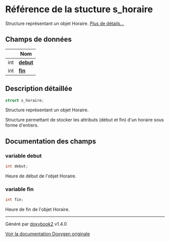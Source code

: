 # Référence de la stucture s_horaire

Structure représentant un objet Horaire.  [Plus de détails...](#description-détaillée)

## Champs de données

|                | Nom           |
| -------------- | -------------- |
| int | **[debut](/Classes/structs__horaire.md#variable-debut)**  |
| int | **[fin](/Classes/structs__horaire.md#variable-fin)**  |

## Description détaillée

```c
struct s_horaire;
```

Structure représentant un objet Horaire.

Structure permettant de stocker les attributs (début et fin) d'un horaire sous forme d'entiers.

## Documentation des champs

### variable debut

```c
int debut;
```

Heure de début de l'objet Horaire.

### variable fin

```c
int fin;
```

Heure de fin de l'objet Horaire.

---

Généré par [doxybook2](https://github.com/matusnovak/doxybook2) v1.4.0

[Voir la documentation Doxygen originale](https://rmihaja.github.io/BAC/doxygen/index.html)
